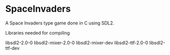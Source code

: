 # SpaceInvaders

A Space Invaders type game done in C using SDL2.

Libraries needed for compiling

libsdl2-2.0-0
libsdl2-mixer-2.0-0
libsdl2-mixer-dev
libsdl2-ttf-2.0-0
libsdl2-ttf-dev

